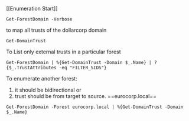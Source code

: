 [[Enumeration Start]]
```
Get-ForestDomain -Verbose
```
to map all trusts of the dollarcorp domain
```
Get-DomainTrust
```
To List only external trusts in a particular forest 
```
Get-ForestDomain | %{Get-DomainTrust -Domain $_.Name} | ?{$_.TrustAttributes -eq "FILTER_SIDS"}
```
To enumerate another forest:
1) it should be bidirectional or
2) trust should be from target to source. 
==eurocorp.local==
```
Get-ForestDomain -Forest eurocorp.local | %{Get-DomainTrust -Domain $_.Name}
```